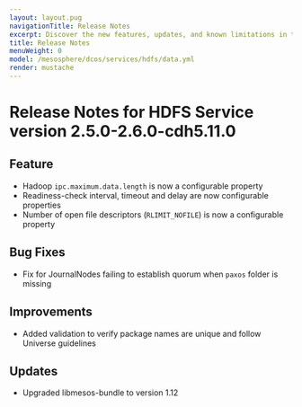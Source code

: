 ```yaml
---
layout: layout.pug
navigationTitle: Release Notes
excerpt: Discover the new features, updates, and known limitations in this release of the HDFS Service
title: Release Notes
menuWeight: 0
model: /mesosphere/dcos/services/hdfs/data.yml
render: mustache
---
```


# Release Notes for HDFS Service version 2.5.0-2.6.0-cdh5.11.0

## Feature
- Hadoop `ipc.maximum.data.length` is now a configurable property
- Readiness-check interval, timeout and delay are now configurable properties
- Number of open file descriptors (`RLIMIT_NOFILE`) is now a configurable property

## Bug Fixes
- Fix for JournalNodes failing to establish quorum when `paxos` folder is missing

## Improvements
- Added validation to verify package names are unique and follow Universe guidelines

## Updates
- Upgraded libmesos-bundle to version 1.12

<!-- # Release Notes for HDFS Service version 2.4.0-2.6.0-cdh5.11.0

## Bug Fixes
- Fix a bug where an out of date configuration ID would be selected when restarting or replacing pods. This could lead to configuration updates being reverted to the values with which the service was initially deployed. ([#2694](https://github.com/mesosphere/dcos-commons/pull/2694))

## Improvements
- The `hdfs.auth_to_local` setting no longer need to be specified for the {{ model.techShortName }}-specific principals when installing kerberized {{ model.techShortName }}.

## Updates
- Upgrade JRE to 1.8u192 to address CVEs

# Release Notes for HDFS Service version 2.3.0-2.6.0-cdh5.11.0

## New Features

- All frameworks ({{ model.techShortName }} included) now isolate their `/tmp` task directories by making them Mesos [`SANDBOX_PATH` volume sources](https://github.com/apache/mesos/blob/master/docs/container-volume.md#sandbox_path-volume-source). ([#2467](https://github.com/mesosphere/dcos-commons/pull/2467) and [#2486](https://github.com/mesosphere/dcos-commons/pull/2486))

## Bug Fixes

- Fix duplicate mounts being generated for TLS secrets, causing pod maintenance operations to fail (#2577)

## Improvements

- The SDK tests now validate missing values for `svc.yml` Mustache variables. ([#2527](https://github.com/mesosphere/dcos-commons/pull/2527))

## Version 2.2.0-2.6.0-cdh5.11.0

### New Features
- Support for deploying the service in a remote region.

### Bug Fixes
- Expose heap settings for all nodes.

## Version 2.1.0-2.6.0-cdh5.11.0

### New Features
- Support for {{ model.techShortName }} rack awareness using DC/OS zones on DC/OS 1.11+
- Support for the automated provisioning of TLS artifacts to secure {{ model.techShortName }} communication.
- Support for Kerberos authorization and authentication.
- Ability to pause a service pod for debugging and recovery purposes.

### Updates
- Major Improvements to the stability and performance of service orchestration
- Upgrade JRE to 1.8u162. (#2135)
- The service now uses the Mesos V1 API. The service can be set back to the V0 API using the service property `service.mesos_api_version`.


## Version 2.0.4-2.6.0-cdh5.11.0

### Bug Fixes
- Placement constraints are now exposed.

## Version 2.0.3-2.6.0-cdh5.11.0

### Bug Fixes
* Dashes in envvars replaced with underscores to support Ubuntu.
* Some numeric configuration parameters could be interpreted incorrectly as floats, and are fixed.
* Uninstall now handles failed tasks correctly.

## Version 2.0.0-2.6.0-cdh5.11.0

### Improvements
- Enhanced inter-node checks for journal and name nodes.
- Upgrade to [dcos-commons 0.30.0](https://github.com/mesosphere/dcos-commons/releases/tag/0.30.0).

### Bug Fixes
- Numerous fixes and enhancements to service reliability.

## Version 1.3.3-2.6.0-cdh5.11.0-beta

### New Features
- Installation in folders is supported
- Use of a CNI network is supported

### Improvements
- Upgraded to [dcos-commons 0.20.1](https://github.com/mesosphere/dcos-commons/releases/tag/0.20.1)
- Upgraded to `cdh 5.11.0`
- Default user is now `nobody`
- Allow configuration of scheduler log level
- Added a readiness check to journal nodes

### Documentation
- Pre-install notes include five agent pre-requisite
- Updated CLI documentation
 -->